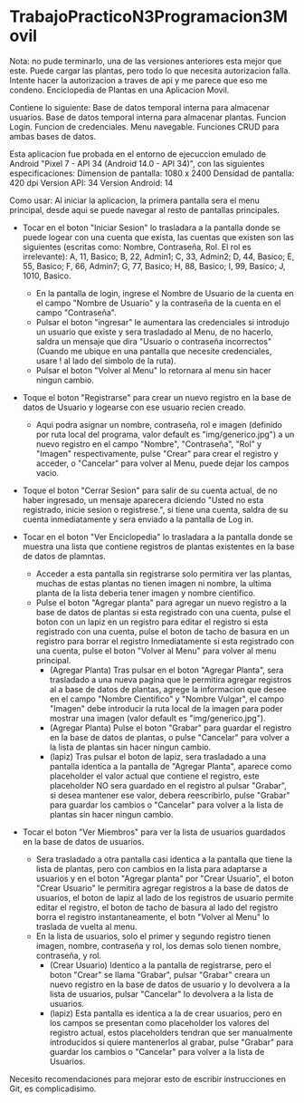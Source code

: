 # TrabajoPracticoN3Programacion3Movil
Nota: no pude terminarlo, una de las versiones anteriores esta mejor que este. Puede cargar las plantas, pero todo lo que necesita autorizacion falla. Intente hacer la autorizacion a traves de api y me parece que eso me condeno.
Enciclopedia de Plantas en una Aplicacion Movil.

Contiene lo siguiente:
Base de datos temporal interna para almacenar usuarios.
Base de datos temporal interna para almacenar plantas.
Funcion Login.
Funcion de credenciales.
Menu navegable.
Funciones CRUD para ambas bases de datos.

Esta aplicacion fue probada en el entorno de ejecuccion emulado de Android "Pixel 7 - API 34 (Android 14.0 - API 34)", con las siguientes especificaciones:
Dimension de pantalla: 1080 x 2400
Densidad de pantalla: 420 dpi
Version API: 34
Version Android: 14

Como usar:
Al iniciar la aplicacion, la primera pantalla sera el menu principal, desde aqui se puede navegar al resto de pantallas principales.
  - Tocar en el boton "Iniciar Sesion"  lo trasladara a la pantalla donde se puede logear con una cuenta que exista, las cuentas que existen son las siguientes (escritas como: Nombre, Contraseña, Rol. El rol es irrelevante): A, 11, Basico; B, 22, Admin1; C, 33, Admin2; D, 44, Basico; E, 55, Basico; F, 66, Admin7; G, 77, Basico; H, 88, Basico; I, 99, Basico; J, 1010, Basico.
    - En la pantalla de login, ingrese el Nombre de Usuario de la cuenta en el campo "Nombre de Usuario" y la contraseña de la cuenta en el campo "Contraseña".
    - Pulsar el boton "ingresar" le aumentara las credenciales si introdujo un usuario que existe y sera trasladado al Menu, de no hacerlo, saldra un mensaje que dira "Usuario o contraseña incorrectos" (Cuando me ubique en una pantalla que necesite credenciales, usare ! al lado del simbolo de la ruta).
    - Pulsar el boton "Volver al Menu" lo retornara al menu sin hacer ningun cambio. 

  - Toque el boton "Registrarse" para crear un nuevo registro en la base de datos de Usuario y logearse con ese usuario recien creado.
    - Aqui podra asignar un nombre, contraseña, rol e imagen (definido por ruta local del programa, valor default es "img/generico.jpg") a un nuevo registro en el campo "Nombre", "Contraseña", "Rol" y "Imagen" respectivamente, pulse "Crear" para crear el registro y acceder, o "Cancelar" para volver al Menu, puede dejar los campos vacio.

  - Toque el boton "Cerrar Sesion" para salir de su cuenta actual, de no haber ingresado, un mensaje aparecera diciendo "Usted no esta registrado, inicie sesion o registrese.", si tiene una cuenta, saldra de su cuenta inmediatamente y sera enviado a la pantalla de Log in.
    
  - Tocar en el boton "Ver Enciclopedia" lo trasladara a la pantalla donde se muestra una lista que contiene registros de plantas existentes en la base de datos de plamntas.
    - Acceder a esta pantalla sin registrarse solo permitira ver las plantas, muchas de estas plantas no tienen imagen ni nombre, la ultima planta de la lista deberia tener imagen y nombre cientifico.
    - Pulse el boton "Agregar planta" para agregar un nuevo registro a la base de datos de plantas si esta registrado con una cuenta, pulse el boton con un lapiz en un registro para editar el registro si esta registrado con una cuenta, pulse el boton de tacho de basura en un registro para borrar el registro Inmediatamente si esta registrado con una cuenta, pulse el boton "Volver al Menu" para volver al menu principal.
      - (Agregar Planta) Tras pulsar en el boton "Agregar Planta", sera trasladado a una nueva pagina que le permitira agregar registros al a base de datos de plantas, agrege la informacion que desee en el campo "Nombre Cientifico" y "Nombre Vulgar", el campo "Imagen" debe introducir la ruta local de la imagen para poder mostrar una imagen (valor default es "img/generico.jpg").
      - (Agregar Planta) Pulse el boton "Grabar" para guardar el registro en la base de datos de plantas, o pulse "Cancelar" para volver a la lista de plantas sin hacer ningun cambio.
      - (lapiz) Tras pulsar el boton de lapiz, sera trasladado a una pantalla identica a la pantalla de "Agregar Planta", aparece como placeholder el valor actual que contiene el registro, este placeholder NO sera guardado en el registro al pulsar "Grabar", si desea mantener ese valor, debera reescribirlo, pulse "Grabar" para guardar los cambios o "Cancelar" para volver a la lista de plantas sin hacer ningun cambio.

        
  - Tocar el boton "Ver Miembros" para ver la lista de usuarios guardados en la base de datos de usuarios.
    - Sera trasladado a otra pantalla casi identica a la pantalla que tiene la lista de plantas, pero con cambios en la lista para adaptarse a usuarios y en el boton "Agregar planta" por "Crear Usuario", el boton "Crear Usuario" le permitira agregar registros a la base de datos de usuarios, el boton de lapiz al lado de los registros de usuario permite editar el registro, el boton de tacho de basura al lado del registro borra el registro instantaneamente, el botn "Volver al Menu" lo traslada de vuelta al menu.
    - En la lista de usuarios, solo el primer y segundo registro tienen imagen, nombre, contraseña y rol, los demas solo tienen nombre, contraseña, y rol.
      - (Crear Usuario) Identico a la pantalla de registrarse, pero el boton "Crear" se llama "Grabar", pulsar "Grabar" creara un nuevo registro en la base de datos de usuario y lo devolvera a la lista de usuarios, pulsar "Cancelar" lo devolvera a la lista de usuarios.
      - (lapiz) Esta pantalla es identica a la de crear usuarios, pero en los campos se presentan como placeholder los valores del registro actual, estos placeholders tendran que ser manualmente introducidos si quiere mantenerlos al grabar, pulse "Grabar" para guardar los cambios o "Cancelar" para volver a la lista de Usuarios.

Necesito recomendaciones para mejorar esto de escribir instrucciones en Git, es complicadisimo.

